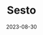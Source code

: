 ---
title: "Sesto"
excerpt: "Beyond Tre Cime di Lavaredo."
gallery_name: "dolomites/sesto"
description: "为什么每张照片都是ISO1600????"
date: 2023-08-30
tags:
  - 🏔️Alps
  - 🏞️QSD's Favourite
  - 🍝Italy
  - 🥾Hiking
  - 🛤️Retrace
header:
  overlay_image: voyage/dolomites/Sesto-3v1.jpg
---